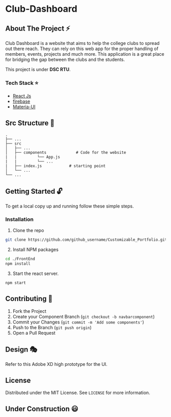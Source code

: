 # Club-Dashboard 

## About The Project :zap:

Club Dashboard is a website that aims to help the college clubs to spread out there reach. They can rely on this web app for the proper handling of members, events, projects and much more. This application is a great place for bridging the gap between the clubs and the students.

This project is under **DSC RTU**.

### Tech Stack :star:

* [React Js](https://reactjs.org/)
* [firebase](https://firebase.google.com/)
* [Materia-UI](https://material-ui.com/)

## Src Structure :blue_book:

    .
    ├── ...
    ├── src
    │   ├── ...
    │   ├── components             # Code for the website
    |   |         └── App.js
    |   |         └── ...
    |   ├── index.js            # starting point
    │   └── ...
    └── ...

## Getting Started :unlock:

To get a local copy up and running follow these simple steps.


### Installation
 
1. Clone the repo
```sh
git clone https://github.com/github_username/Customizable_Portfolio.git
```
2. Install NPM packages
```sh
cd ./FrontEnd
npm install
```
3. Start the react server.
```sh
npm start
```
## Contributing :tada:

1. Fork the Project
2. Create your Component Branch (`git checkout -b navbarcomponent`)
3. Commit your Changes (`git commit -m 'Add some components'`)
4. Push to the Branch (`git push origin`)
5. Open a Pull Request
## Design :performing_arts:

Refer to this Adobe XD high prototype for the UI.

## License

Distributed under the MIT License. See `LICENSE` for more information.

## Under Construction :smiley: 